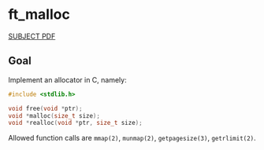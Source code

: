 # ft_malloc

[SUBJECT PDF](https://linx.zapashcanon.fr/qwpunww1.pdf)

## Goal

Implement an allocator in C, namely:

```C
#include <stdlib.h>

void free(void *ptr);
void *malloc(size_t size);
void *realloc(void *ptr, size_t size);
```

Allowed function calls are `mmap(2)`, `munmap(2)`, `getpagesize(3)`, `getrlimit(2)`. 

